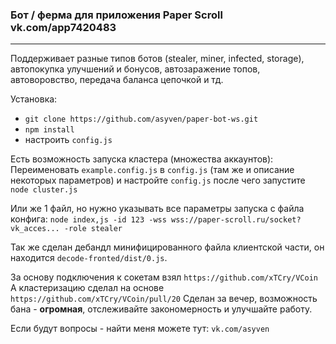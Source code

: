 ### Бот / ферма для приложения Paper Scroll vk.com/app7420483

---
Поддерживает разные типов ботов (stealer, miner, infected, storage), автопокупка улучшений и бонусов, автозаражение топов, автоворовство, передача баланса цепочкой и тд.

Установка:
 - `git clone https://github.com/asyven/paper-bot-ws.git`
 - `npm install`
 - настроить `config.js`

Есть возможность запуска кластера (множества аккаунтов):
Переименовать `example.config.js` в `config.js` (там же и описание некоторых параметров) и настройте `config.js` после чего запустите `node cluster.js`

Или же 1 файл, но нужно указывать все параметры запуска с файла конфига:
`node index,js -id 123 -wss wss://paper-scroll.ru/socket?vk_acces... -role stealer`

Так же сделан дебандл минифицированного файла клиентской части, он находится `decode-fronted/dist/0.js`.

За основу подключения к сокетам взял `https://github.com/xTCry/VCoin`
А кластеризацию сделал на основе `https://github.com/xTCry/VCoin/pull/20`
Сделан за вечер, возможность бана - **огромная**, отслеживайте закономерность и улучшайте работу.

Если будут вопросы - найти меня можете тут: `vk.com/asyven`
